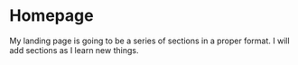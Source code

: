 # Homepage

My landing page is going to be a series of sections in a proper format. I will add sections as I learn new things.
